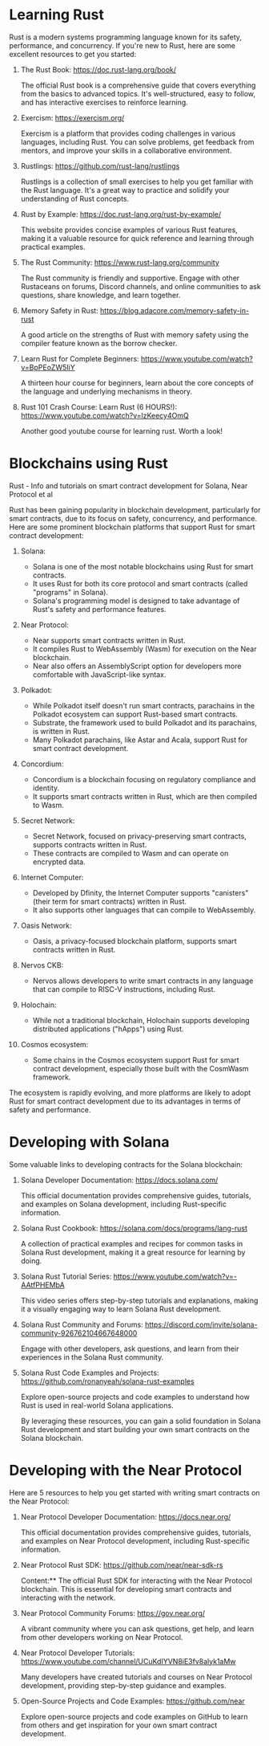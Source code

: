 # Learning Rust

Rust is a modern systems programming language known for its safety, performance, and concurrency. If you're new to Rust, here are some excellent resources to get you started:

1. The Rust Book: https://doc.rust-lang.org/book/

   The official Rust book is a comprehensive guide that covers everything from the basics to advanced topics. It's well-structured, easy to follow, and has interactive exercises to reinforce learning.

2. Exercism: https://exercism.org/

   Exercism is a platform that provides coding challenges in various languages, including Rust. You can solve problems, get feedback from mentors, and improve your skills in a collaborative environment.

3. Rustlings: https://github.com/rust-lang/rustlings

   Rustlings is a collection of small exercises to help you get familiar with the Rust language. It's a great way to practice and solidify your    understanding of Rust concepts.

4. Rust by Example: https://doc.rust-lang.org/rust-by-example/

   This website provides concise examples of various Rust features, making it a valuable resource for quick reference and learning through practical examples.

5. The Rust Community: https://www.rust-lang.org/community

   The Rust community is friendly and supportive. Engage with other Rustaceans on forums, Discord channels, and online communities to ask questions, share knowledge, and learn together.

6. Memory Safety in Rust: https://blog.adacore.com/memory-safety-in-rust

   A good article on the strengths of Rust with memory safety using the compiler feature known as the borrow checker.  

7. Learn Rust for Complete Beginners: https://www.youtube.com/watch?v=BpPEoZW5IiY

   A thirteen hour course for beginners, learn about the core concepts of the language and underlying mechanisms in theory.

8. Rust 101 Crash Course: Learn Rust (6 HOURS!): https://www.youtube.com/watch?v=lzKeecy4OmQ

   Another good youtube course for learning rust. Worth a look! 

# Blockchains using Rust
Rust - Info and tutorials on smart contract development for Solana, Near Protocol et al

Rust has been gaining popularity in blockchain development, particularly for smart contracts, due to its focus on safety, concurrency, and performance. Here are some prominent blockchain platforms that support Rust for smart contract development:

1. Solana:
   - Solana is one of the most notable blockchains using Rust for smart contracts.
   - It uses Rust for both its core protocol and smart contracts (called "programs" in Solana).
   - Solana's programming model is designed to take advantage of Rust's safety and performance features.

2. Near Protocol:
   - Near supports smart contracts written in Rust.
   - It compiles Rust to WebAssembly (Wasm) for execution on the Near blockchain.
   - Near also offers an AssemblyScript option for developers more comfortable with JavaScript-like syntax.

3. Polkadot:
   - While Polkadot itself doesn't run smart contracts, parachains in the Polkadot ecosystem can support Rust-based smart contracts.
   - Substrate, the framework used to build Polkadot and its parachains, is written in Rust.
   - Many Polkadot parachains, like Astar and Acala, support Rust for smart contract development.

4. Concordium:
   - Concordium is a blockchain focusing on regulatory compliance and identity.
   - It supports smart contracts written in Rust, which are then compiled to Wasm.

5. Secret Network:
   - Secret Network, focused on privacy-preserving smart contracts, supports contracts written in Rust.
   - These contracts are compiled to Wasm and can operate on encrypted data.

6. Internet Computer:
   - Developed by Dfinity, the Internet Computer supports "canisters" (their term for smart contracts) written in Rust.
   - It also supports other languages that can compile to WebAssembly.

7. Oasis Network:
   - Oasis, a privacy-focused blockchain platform, supports smart contracts written in Rust.

8. Nervos CKB:
   - Nervos allows developers to write smart contracts in any language that can compile to RISC-V instructions, including Rust.

9. Holochain:
   - While not a traditional blockchain, Holochain supports developing distributed applications ("hApps") using Rust.

10. Cosmos ecosystem:
    - Some chains in the Cosmos ecosystem support Rust for smart contract development, especially those built with the CosmWasm framework.

The ecosystem is rapidly evolving, and more platforms are likely to adopt Rust for smart contract development due to its advantages in terms of safety and performance. 

# Developing with Solana

   Some valuable links to developing contracts for the Solana blockchain:

1. Solana Developer Documentation: https://docs.solana.com/

   This official documentation provides comprehensive guides, tutorials, and examples on Solana development, including Rust-specific information.

2. Solana Rust Cookbook: https://solana.com/docs/programs/lang-rust

   A collection of practical examples and recipes for common tasks in Solana Rust development, making it a great resource for learning by doing.

3. Solana Rust Tutorial Series: https://www.youtube.com/watch?v=-AAtfPHEMbA

   This video series offers step-by-step tutorials and explanations, making it a visually engaging way to learn Solana Rust development.

4. Solana Rust Community and Forums: https://discord.com/invite/solana-community-926762104667648000

   Engage with other developers, ask questions, and learn from their experiences in the Solana Rust community.

5. Solana Rust Code Examples and Projects: https://github.com/ronanyeah/solana-rust-examples

   Explore open-source projects and code examples to understand how Rust is used in real-world Solana applications.

   By leveraging these resources, you can gain a solid foundation in Solana Rust development and start building your own smart contracts on the Solana blockchain.

# Developing with the Near Protocol

Here are 5 resources to help you get started with writing smart contracts on the Near Protocol:

1. Near Protocol Developer Documentation: https://docs.near.org/

   This official documentation provides comprehensive guides, tutorials, and examples on Near Protocol development, including Rust-specific information.

2. Near Protocol Rust SDK: https://github.com/near/near-sdk-rs

   Content:** The official Rust SDK for interacting with the Near Protocol blockchain. This is essential for developing smart contracts and interacting with the network.

3. Near Protocol Community Forums: https://gov.near.org/

   A vibrant community where you can ask questions, get help, and learn from other developers working on Near Protocol.

4. Near Protocol Developer Tutorials: https://www.youtube.com/channel/UCuKdIYVN8iE3fv8alyk1aMw

   Many developers have created tutorials and courses on Near Protocol development, providing step-by-step guidance and examples.

5. Open-Source Projects and Code Examples: https://github.com/near

   Explore open-source projects and code examples on GitHub to learn from others and get inspiration for your own smart contract development.

